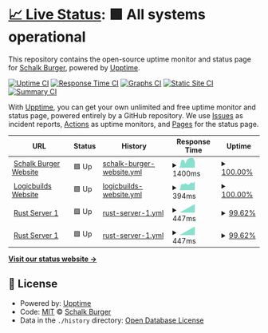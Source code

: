 # [📈 Live Status](https://demo.upptime.js.org): <!--live status--> **🟩 All systems operational**

This repository contains the open-source uptime monitor and status page for [Schalk Burger](https://schalkburger.io), powered by [Upptime](https://github.com/upptime/upptime).

[![Uptime CI](https://github.com/schalkburger/server-status/workflows/Uptime%20CI/badge.svg)](https://github.com/schalkburger/server-status/actions?query=workflow%3A%22Uptime+CI%22)
[![Response Time CI](https://github.com/schalkburger/server-status/workflows/Response%20Time%20CI/badge.svg)](https://github.com/schalkburger/server-status/actions?query=workflow%3A%22Response+Time+CI%22)
[![Graphs CI](https://github.com/schalkburger/server-status/workflows/Graphs%20CI/badge.svg)](https://github.com/schalkburger/server-status/actions?query=workflow%3A%22Graphs+CI%22)
[![Static Site CI](https://github.com/schalkburger/server-status/workflows/Static%20Site%20CI/badge.svg)](https://github.com/schalkburger/server-status/actions?query=workflow%3A%22Static+Site+CI%22)
[![Summary CI](https://github.com/schalkburger/server-status/workflows/Summary%20CI/badge.svg)](https://github.com/schalkburger/server-status/actions?query=workflow%3A%22Summary+CI%22)

With [Upptime](https://upptime.js.org), you can get your own unlimited and free uptime monitor and status page, powered entirely by a GitHub repository. We use [Issues](https://github.com/schalkburger/server-status/issues) as incident reports, [Actions](https://github.com/schalkburger/server-status/actions) as uptime monitors, and [Pages](https://demo.upptime.js.org) for the status page.

<!--start: status pages-->
<!-- This summary is generated by Upptime (https://github.com/upptime/upptime) -->
<!-- Do not edit this manually, your changes will be overwritten -->
<!-- prettier-ignore -->
| URL | Status | History | Response Time | Uptime |
| --- | ------ | ------- | ------------- | ------ |
| <img alt="" src="https://favicons.githubusercontent.com/schalkburger.io" height="13"> [Schalk Burger Website](https://schalkburger.io) | 🟩 Up | [schalk-burger-website.yml](https://github.com/schalkburger/server-status/commits/HEAD/history/schalk-burger-website.yml) | <details><summary><img alt="Response time graph" src="./graphs/schalk-burger-website/response-time-week.png" height="20"> 1400ms</summary><br><a href="https://status.schalkburger.io/history/schalk-burger-website"><img alt="Response time 1083" src="https://img.shields.io/endpoint?url=https%3A%2F%2Fraw.githubusercontent.com%2Fschalkburger%2Fserver-status%2FHEAD%2Fapi%2Fschalk-burger-website%2Fresponse-time.json"></a><br><a href="https://status.schalkburger.io/history/schalk-burger-website"><img alt="24-hour response time 1388" src="https://img.shields.io/endpoint?url=https%3A%2F%2Fraw.githubusercontent.com%2Fschalkburger%2Fserver-status%2FHEAD%2Fapi%2Fschalk-burger-website%2Fresponse-time-day.json"></a><br><a href="https://status.schalkburger.io/history/schalk-burger-website"><img alt="7-day response time 1400" src="https://img.shields.io/endpoint?url=https%3A%2F%2Fraw.githubusercontent.com%2Fschalkburger%2Fserver-status%2FHEAD%2Fapi%2Fschalk-burger-website%2Fresponse-time-week.json"></a><br><a href="https://status.schalkburger.io/history/schalk-burger-website"><img alt="30-day response time 1364" src="https://img.shields.io/endpoint?url=https%3A%2F%2Fraw.githubusercontent.com%2Fschalkburger%2Fserver-status%2FHEAD%2Fapi%2Fschalk-burger-website%2Fresponse-time-month.json"></a><br><a href="https://status.schalkburger.io/history/schalk-burger-website"><img alt="1-year response time 1083" src="https://img.shields.io/endpoint?url=https%3A%2F%2Fraw.githubusercontent.com%2Fschalkburger%2Fserver-status%2FHEAD%2Fapi%2Fschalk-burger-website%2Fresponse-time-year.json"></a></details> | <details><summary><a href="https://status.schalkburger.io/history/schalk-burger-website">100.00%</a></summary><a href="https://status.schalkburger.io/history/schalk-burger-website"><img alt="All-time uptime 99.83%" src="https://img.shields.io/endpoint?url=https%3A%2F%2Fraw.githubusercontent.com%2Fschalkburger%2Fserver-status%2FHEAD%2Fapi%2Fschalk-burger-website%2Fuptime.json"></a><br><a href="https://status.schalkburger.io/history/schalk-burger-website"><img alt="24-hour uptime 100.00%" src="https://img.shields.io/endpoint?url=https%3A%2F%2Fraw.githubusercontent.com%2Fschalkburger%2Fserver-status%2FHEAD%2Fapi%2Fschalk-burger-website%2Fuptime-day.json"></a><br><a href="https://status.schalkburger.io/history/schalk-burger-website"><img alt="7-day uptime 100.00%" src="https://img.shields.io/endpoint?url=https%3A%2F%2Fraw.githubusercontent.com%2Fschalkburger%2Fserver-status%2FHEAD%2Fapi%2Fschalk-burger-website%2Fuptime-week.json"></a><br><a href="https://status.schalkburger.io/history/schalk-burger-website"><img alt="30-day uptime 100.00%" src="https://img.shields.io/endpoint?url=https%3A%2F%2Fraw.githubusercontent.com%2Fschalkburger%2Fserver-status%2FHEAD%2Fapi%2Fschalk-burger-website%2Fuptime-month.json"></a><br><a href="https://status.schalkburger.io/history/schalk-burger-website"><img alt="1-year uptime 99.83%" src="https://img.shields.io/endpoint?url=https%3A%2F%2Fraw.githubusercontent.com%2Fschalkburger%2Fserver-status%2FHEAD%2Fapi%2Fschalk-burger-website%2Fuptime-year.json"></a></details>
| <img alt="" src="https://favicons.githubusercontent.com/logicbuilds.co.za" height="13"> [Logicbuilds Website](https://logicbuilds.co.za) | 🟩 Up | [logicbuilds-website.yml](https://github.com/schalkburger/server-status/commits/HEAD/history/logicbuilds-website.yml) | <details><summary><img alt="Response time graph" src="./graphs/logicbuilds-website/response-time-week.png" height="20"> 394ms</summary><br><a href="https://status.schalkburger.io/history/logicbuilds-website"><img alt="Response time 434" src="https://img.shields.io/endpoint?url=https%3A%2F%2Fraw.githubusercontent.com%2Fschalkburger%2Fserver-status%2FHEAD%2Fapi%2Flogicbuilds-website%2Fresponse-time.json"></a><br><a href="https://status.schalkburger.io/history/logicbuilds-website"><img alt="24-hour response time 466" src="https://img.shields.io/endpoint?url=https%3A%2F%2Fraw.githubusercontent.com%2Fschalkburger%2Fserver-status%2FHEAD%2Fapi%2Flogicbuilds-website%2Fresponse-time-day.json"></a><br><a href="https://status.schalkburger.io/history/logicbuilds-website"><img alt="7-day response time 394" src="https://img.shields.io/endpoint?url=https%3A%2F%2Fraw.githubusercontent.com%2Fschalkburger%2Fserver-status%2FHEAD%2Fapi%2Flogicbuilds-website%2Fresponse-time-week.json"></a><br><a href="https://status.schalkburger.io/history/logicbuilds-website"><img alt="30-day response time 428" src="https://img.shields.io/endpoint?url=https%3A%2F%2Fraw.githubusercontent.com%2Fschalkburger%2Fserver-status%2FHEAD%2Fapi%2Flogicbuilds-website%2Fresponse-time-month.json"></a><br><a href="https://status.schalkburger.io/history/logicbuilds-website"><img alt="1-year response time 434" src="https://img.shields.io/endpoint?url=https%3A%2F%2Fraw.githubusercontent.com%2Fschalkburger%2Fserver-status%2FHEAD%2Fapi%2Flogicbuilds-website%2Fresponse-time-year.json"></a></details> | <details><summary><a href="https://status.schalkburger.io/history/logicbuilds-website">100.00%</a></summary><a href="https://status.schalkburger.io/history/logicbuilds-website"><img alt="All-time uptime 100.00%" src="https://img.shields.io/endpoint?url=https%3A%2F%2Fraw.githubusercontent.com%2Fschalkburger%2Fserver-status%2FHEAD%2Fapi%2Flogicbuilds-website%2Fuptime.json"></a><br><a href="https://status.schalkburger.io/history/logicbuilds-website"><img alt="24-hour uptime 100.00%" src="https://img.shields.io/endpoint?url=https%3A%2F%2Fraw.githubusercontent.com%2Fschalkburger%2Fserver-status%2FHEAD%2Fapi%2Flogicbuilds-website%2Fuptime-day.json"></a><br><a href="https://status.schalkburger.io/history/logicbuilds-website"><img alt="7-day uptime 100.00%" src="https://img.shields.io/endpoint?url=https%3A%2F%2Fraw.githubusercontent.com%2Fschalkburger%2Fserver-status%2FHEAD%2Fapi%2Flogicbuilds-website%2Fuptime-week.json"></a><br><a href="https://status.schalkburger.io/history/logicbuilds-website"><img alt="30-day uptime 100.00%" src="https://img.shields.io/endpoint?url=https%3A%2F%2Fraw.githubusercontent.com%2Fschalkburger%2Fserver-status%2FHEAD%2Fapi%2Flogicbuilds-website%2Fuptime-month.json"></a><br><a href="https://status.schalkburger.io/history/logicbuilds-website"><img alt="1-year uptime 100.00%" src="https://img.shields.io/endpoint?url=https%3A%2F%2Fraw.githubusercontent.com%2Fschalkburger%2Fserver-status%2FHEAD%2Fapi%2Flogicbuilds-website%2Fuptime-year.json"></a></details>
| <img alt="" src="https://favicons.githubusercontent.com/api.trackyserver.com" height="13"> [Rust Server 1](https://api.trackyserver.com/widget/index.php?id=1488111) | 🟩 Up | [rust-server-1.yml](https://github.com/schalkburger/server-status/commits/HEAD/history/rust-server-1.yml) | <details><summary><img alt="Response time graph" src="./graphs/rust-server-1/response-time-week.png" height="20"> 447ms</summary><br><a href="https://status.schalkburger.io/history/rust-server-1"><img alt="Response time 447" src="https://img.shields.io/endpoint?url=https%3A%2F%2Fraw.githubusercontent.com%2Fschalkburger%2Fserver-status%2FHEAD%2Fapi%2Frust-server-1%2Fresponse-time.json"></a><br><a href="https://status.schalkburger.io/history/rust-server-1"><img alt="24-hour response time 447" src="https://img.shields.io/endpoint?url=https%3A%2F%2Fraw.githubusercontent.com%2Fschalkburger%2Fserver-status%2FHEAD%2Fapi%2Frust-server-1%2Fresponse-time-day.json"></a><br><a href="https://status.schalkburger.io/history/rust-server-1"><img alt="7-day response time 447" src="https://img.shields.io/endpoint?url=https%3A%2F%2Fraw.githubusercontent.com%2Fschalkburger%2Fserver-status%2FHEAD%2Fapi%2Frust-server-1%2Fresponse-time-week.json"></a><br><a href="https://status.schalkburger.io/history/rust-server-1"><img alt="30-day response time 447" src="https://img.shields.io/endpoint?url=https%3A%2F%2Fraw.githubusercontent.com%2Fschalkburger%2Fserver-status%2FHEAD%2Fapi%2Frust-server-1%2Fresponse-time-month.json"></a><br><a href="https://status.schalkburger.io/history/rust-server-1"><img alt="1-year response time 447" src="https://img.shields.io/endpoint?url=https%3A%2F%2Fraw.githubusercontent.com%2Fschalkburger%2Fserver-status%2FHEAD%2Fapi%2Frust-server-1%2Fresponse-time-year.json"></a></details> | <details><summary><a href="https://status.schalkburger.io/history/rust-server-1">99.62%</a></summary><a href="https://status.schalkburger.io/history/rust-server-1"><img alt="All-time uptime 99.62%" src="https://img.shields.io/endpoint?url=https%3A%2F%2Fraw.githubusercontent.com%2Fschalkburger%2Fserver-status%2FHEAD%2Fapi%2Frust-server-1%2Fuptime.json"></a><br><a href="https://status.schalkburger.io/history/rust-server-1"><img alt="24-hour uptime 99.62%" src="https://img.shields.io/endpoint?url=https%3A%2F%2Fraw.githubusercontent.com%2Fschalkburger%2Fserver-status%2FHEAD%2Fapi%2Frust-server-1%2Fuptime-day.json"></a><br><a href="https://status.schalkburger.io/history/rust-server-1"><img alt="7-day uptime 99.62%" src="https://img.shields.io/endpoint?url=https%3A%2F%2Fraw.githubusercontent.com%2Fschalkburger%2Fserver-status%2FHEAD%2Fapi%2Frust-server-1%2Fuptime-week.json"></a><br><a href="https://status.schalkburger.io/history/rust-server-1"><img alt="30-day uptime 99.62%" src="https://img.shields.io/endpoint?url=https%3A%2F%2Fraw.githubusercontent.com%2Fschalkburger%2Fserver-status%2FHEAD%2Fapi%2Frust-server-1%2Fuptime-month.json"></a><br><a href="https://status.schalkburger.io/history/rust-server-1"><img alt="1-year uptime 99.62%" src="https://img.shields.io/endpoint?url=https%3A%2F%2Fraw.githubusercontent.com%2Fschalkburger%2Fserver-status%2FHEAD%2Fapi%2Frust-server-1%2Fuptime-year.json"></a></details>
| <img alt="" src="https://favicons.githubusercontent.com/null" height="13"> [Rust Server 1](169.1.134.159) | 🟩 Up | [rust-server-1.yml](https://github.com/schalkburger/server-status/commits/HEAD/history/rust-server-1.yml) | <details><summary><img alt="Response time graph" src="./graphs/rust-server-1/response-time-week.png" height="20"> 447ms</summary><br><a href="https://status.schalkburger.io/history/rust-server-1"><img alt="Response time 447" src="https://img.shields.io/endpoint?url=https%3A%2F%2Fraw.githubusercontent.com%2Fschalkburger%2Fserver-status%2FHEAD%2Fapi%2Frust-server-1%2Fresponse-time.json"></a><br><a href="https://status.schalkburger.io/history/rust-server-1"><img alt="24-hour response time 447" src="https://img.shields.io/endpoint?url=https%3A%2F%2Fraw.githubusercontent.com%2Fschalkburger%2Fserver-status%2FHEAD%2Fapi%2Frust-server-1%2Fresponse-time-day.json"></a><br><a href="https://status.schalkburger.io/history/rust-server-1"><img alt="7-day response time 447" src="https://img.shields.io/endpoint?url=https%3A%2F%2Fraw.githubusercontent.com%2Fschalkburger%2Fserver-status%2FHEAD%2Fapi%2Frust-server-1%2Fresponse-time-week.json"></a><br><a href="https://status.schalkburger.io/history/rust-server-1"><img alt="30-day response time 447" src="https://img.shields.io/endpoint?url=https%3A%2F%2Fraw.githubusercontent.com%2Fschalkburger%2Fserver-status%2FHEAD%2Fapi%2Frust-server-1%2Fresponse-time-month.json"></a><br><a href="https://status.schalkburger.io/history/rust-server-1"><img alt="1-year response time 447" src="https://img.shields.io/endpoint?url=https%3A%2F%2Fraw.githubusercontent.com%2Fschalkburger%2Fserver-status%2FHEAD%2Fapi%2Frust-server-1%2Fresponse-time-year.json"></a></details> | <details><summary><a href="https://status.schalkburger.io/history/rust-server-1">99.62%</a></summary><a href="https://status.schalkburger.io/history/rust-server-1"><img alt="All-time uptime 99.62%" src="https://img.shields.io/endpoint?url=https%3A%2F%2Fraw.githubusercontent.com%2Fschalkburger%2Fserver-status%2FHEAD%2Fapi%2Frust-server-1%2Fuptime.json"></a><br><a href="https://status.schalkburger.io/history/rust-server-1"><img alt="24-hour uptime 99.62%" src="https://img.shields.io/endpoint?url=https%3A%2F%2Fraw.githubusercontent.com%2Fschalkburger%2Fserver-status%2FHEAD%2Fapi%2Frust-server-1%2Fuptime-day.json"></a><br><a href="https://status.schalkburger.io/history/rust-server-1"><img alt="7-day uptime 99.62%" src="https://img.shields.io/endpoint?url=https%3A%2F%2Fraw.githubusercontent.com%2Fschalkburger%2Fserver-status%2FHEAD%2Fapi%2Frust-server-1%2Fuptime-week.json"></a><br><a href="https://status.schalkburger.io/history/rust-server-1"><img alt="30-day uptime 99.62%" src="https://img.shields.io/endpoint?url=https%3A%2F%2Fraw.githubusercontent.com%2Fschalkburger%2Fserver-status%2FHEAD%2Fapi%2Frust-server-1%2Fuptime-month.json"></a><br><a href="https://status.schalkburger.io/history/rust-server-1"><img alt="1-year uptime 99.62%" src="https://img.shields.io/endpoint?url=https%3A%2F%2Fraw.githubusercontent.com%2Fschalkburger%2Fserver-status%2FHEAD%2Fapi%2Frust-server-1%2Fuptime-year.json"></a></details>

<!--end: status pages-->

[**Visit our status website →**](https://demo.upptime.js.org)

## 📄 License

- Powered by: [Upptime](https://github.com/upptime/upptime)
- Code: [MIT](./LICENSE) © [Schalk Burger](https://schalkburger.io)
- Data in the `./history` directory: [Open Database License](https://opendatacommons.org/licenses/odbl/1-0/)
